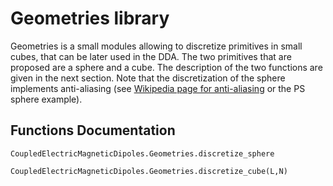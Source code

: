 # Geometries library

Geometries is a small modules allowing to discretize primitives in small cubes, that can be later used in the DDA. The two primitives that are proposed are a sphere and a cube. The description of the two functions are given in the next section. Note that the discretization of the sphere implements anti-aliasing (see [Wikipedia page for anti-aliasing](https://en.wikipedia.org/wiki/Spatial_anti-aliasing) or the PS sphere example).


## Functions Documentation
```@docs
CoupledElectricMagneticDipoles.Geometries.discretize_sphere
```

```@docs
CoupledElectricMagneticDipoles.Geometries.discretize_cube(L,N)
```
